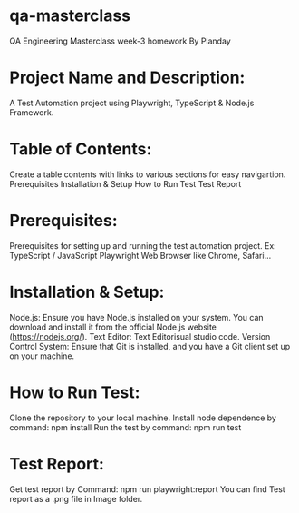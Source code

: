 # qa-masterclass
QA Engineering Masterclass week-3 homework By Planday

# Project Name and Description:
A Test Automation project using Playwright, TypeScript & Node.js Framework.

# Table of Contents:
Create a table contents with links to various sections for easy navigartion.
    Prerequisites
    Installation & Setup
    How to Run Test
    Test Report

# Prerequisites:
Prerequisites for setting up and running the test automation project.
Ex: TypeScript / JavaScript
    Playwright 
    Web Browser like Chrome, Safari... 

# Installation & Setup:
Node.js: Ensure you have Node.js installed on your system. You can download and install it from the official Node.js website (https://nodejs.org/).
Text Editor: Text Editorisual studio code.
Version Control System: Ensure that Git is installed, and you have a Git client set up on your machine.

# How to Run Test:
Clone the repository to your local machine.
Install node dependence by  
 command: npm install
Run the test by 
 command: npm run test

# Test Report:
Get test report by 
Command:  npm run playwright:report
You can find Test report as a .png file in Image folder.


